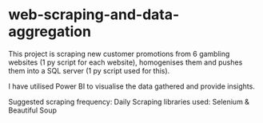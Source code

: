 # web-scraping-and-data-aggregation

This project is scraping new customer promotions from 6 gambling websites (1 py script for each website), homogenises them and pushes them into a SQL server (1 py script used for this).

I have utilised Power BI to visualise the data gathered and provide insights.

Suggested scraping frequency: Daily
Scraping libraries used: Selenium & Beautiful Soup
